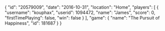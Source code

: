 {
  "id": "20579009",
  "date": "2016-10-31",
  "location": "Home",
  "players": [
    {
      "username": "kouphax",
      "userid": 1094472,
      "name": "James",
      "score": 0,
      "firstTimePlaying": false,
      "win": false
    }
  ],
  "game": {
    "name": "The Pursuit of Happiness",
    "id": 181687
  }
}
